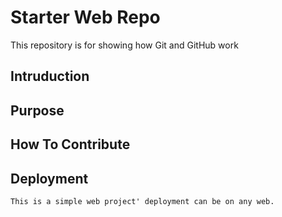 # Starter Web Repo

This repository is for showing how Git and GitHub work
## Intruduction
## Purpose
## How To Contribute
## Deployment
	This is a simple web project' deployment can be on any web.